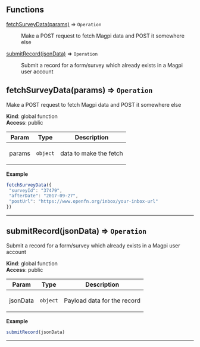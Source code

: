 ## Functions

<dl>
<dt><a href="#fetchSurveyData">fetchSurveyData(params)</a> ⇒ <code>Operation</code></dt>
<dd><p>Make a POST request to fetch Magpi data and POST it somewhere else</p>
</dd>
<dt><a href="#submitRecord">submitRecord(jsonData)</a> ⇒ <code>Operation</code></dt>
<dd><p>Submit a record for a form/survey which already exists in a Magpi user account</p>
</dd>
</dl>

<a name="fetchSurveyData"></a>

## fetchSurveyData(params) ⇒ <code>Operation</code>
Make a POST request to fetch Magpi data and POST it somewhere else

**Kind**: global function  
**Access**: public  
<table>
  <thead>
    <tr>
      <th>Param</th><th>Type</th><th>Description</th>
    </tr>
  </thead>
  <tbody>
<tr>
    <td>params</td><td><code>object</code></td><td><p>data to make the fetch</p>
</td>
    </tr>  </tbody>
</table>

**Example**  
```js
fetchSurveyData({
 "surveyId": "37479",
 "afterDate": "2017-09-27",
 "postUrl": "https://www.openfn.org/inbox/your-inbox-url"
})
```

* * *

<a name="submitRecord"></a>

## submitRecord(jsonData) ⇒ <code>Operation</code>
Submit a record for a form/survey which already exists in a Magpi user account

**Kind**: global function  
**Access**: public  
<table>
  <thead>
    <tr>
      <th>Param</th><th>Type</th><th>Description</th>
    </tr>
  </thead>
  <tbody>
<tr>
    <td>jsonData</td><td><code>object</code></td><td><p>Payload data for the record</p>
</td>
    </tr>  </tbody>
</table>

**Example**  
```js
submitRecord(jsonData)
```

* * *

